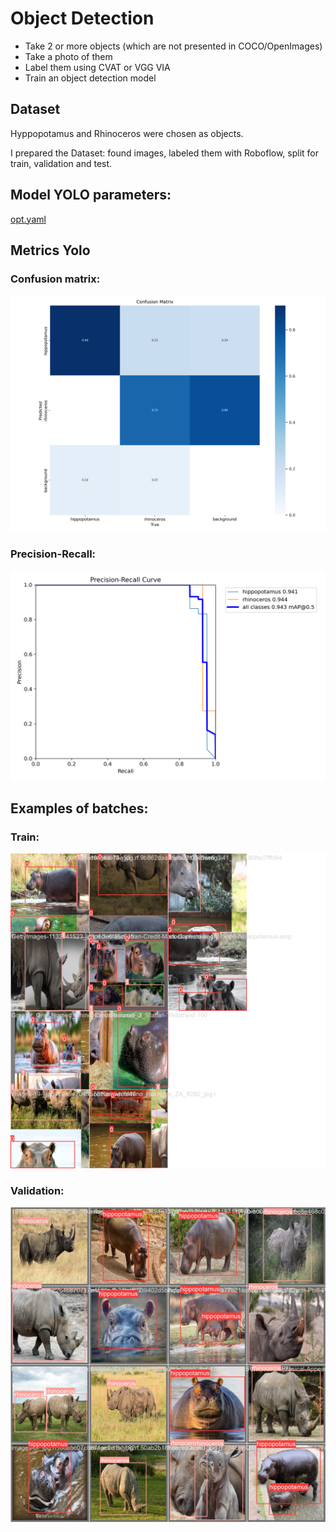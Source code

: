 # Object Detection

- Take 2 or more objects (which are not presented in COCO/OpenImages)
- Take a photo of them
- Label them using CVAT or VGG VIA
- Train an object detection model

## Dataset

Hyppopotamus and Rhinoceros were chosen as objects.

I prepared the Dataset: found images, labeled them with Roboflow, split for train, validation and test. 

## Model YOLO parameters:
[opt.yaml](opt.yaml)

## Metrics Yolo

### Confusion matrix:
![confusion_matrix.png](confusion_matrix.png)

### Precision-Recall:
![PR_curve.png](PR_curve.png)


## Examples of batches:

### Train:
![train_batch0.jpg](train_batch0.jpg)

### Validation:
![val_batch0_labels.jpg](val_batch0_labels.jpg)